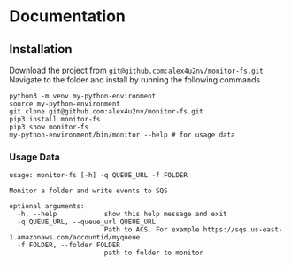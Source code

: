 # Documentation

## Installation
Download the project from `git@github.com:alex4u2nv/monitor-fs.git`
Navigate to the folder and install by running the following commands
```shell
python3 -m venv my-python-environment
source my-python-environment
git clone git@github.com:alex4u2nv/monitor-fs.git
pip3 install monitor-fs
pip3 show monitor-fs
my-python-environment/bin/monitor --help # for usage data

```

### Usage Data
```shell
usage: monitor-fs [-h] -q QUEUE_URL -f FOLDER

Monitor a folder and write events to SQS

optional arguments:
  -h, --help            show this help message and exit
  -q QUEUE_URL, --queue_url QUEUE_URL
                        Path to ACS. For example https://sqs.us-east-1.amazonaws.com/accountid/myqueue
  -f FOLDER, --folder FOLDER
                        path to folder to monitor
```